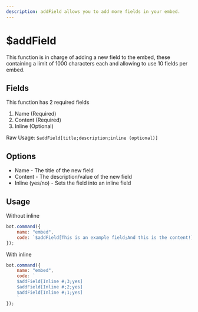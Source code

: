 ```yaml
---
description: addField allows you to add more fields in your embed.
---
```


# $addField

This function is in charge of adding a new field to the embed, these containing a limit of 1000 characters each and allowing to use 10 fields per embed.

## Fields

This function has 2 required fields

1. Name \(Required\)
2. Content \(Required\)
3. Inline \(Optional\)

Raw Usage: `$addField[title;description;inline (optional)]`

## Options

* Name - The title of the new field
* Content - The description/value of the new field
* Inline \(yes/no\) - Sets the field into an inline field

## Usage

Without inline

```javascript
bot.command({
    name: "embed",
    code: `$addField[This is an example field;And this is the content!]`
});
```

With inline

```javascript
bot.command({
    name: "embed",
    code: `
    $addField[Inline #;3;yes]
    $addField[Inline #;2;yes]
    $addField[Inline #;1;yes]
    `
});
```

